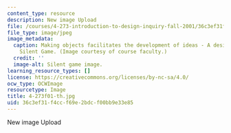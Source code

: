 ```yaml
---
content_type: resource
description: New image Upload
file: /courses/4-273-introduction-to-design-inquiry-fall-2001/36c3ef31f4ccf69e2bdcf00bb9e33e85_4-273f01-th.jpg
file_type: image/jpeg
image_metadata:
  caption: Making objects facilitates the development of ideas - A design from the
    Silent Game. (Image courtesy of course faculty.)
  credit: ''
  image-alt: Silent game image.
learning_resource_types: []
license: https://creativecommons.org/licenses/by-nc-sa/4.0/
ocw_type: OCWImage
resourcetype: Image
title: 4-273f01-th.jpg
uid: 36c3ef31-f4cc-f69e-2bdc-f00bb9e33e85
---
```

New image Upload
